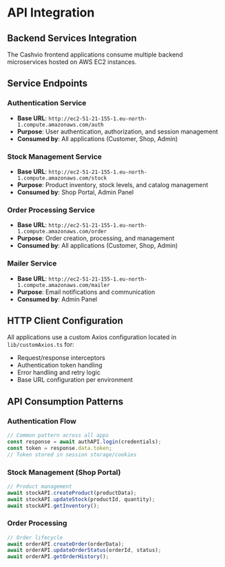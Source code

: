 # API Integration

## Backend Services Integration

The Cashvio frontend applications consume multiple backend microservices hosted on AWS EC2 instances.

## Service Endpoints

### Authentication Service
- **Base URL**: `http://ec2-51-21-155-1.eu-north-1.compute.amazonaws.com/auth`
- **Purpose**: User authentication, authorization, and session management
- **Consumed by**: All applications (Customer, Shop, Admin)

### Stock Management Service
- **Base URL**: `http://ec2-51-21-155-1.eu-north-1.compute.amazonaws.com/stock`
- **Purpose**: Product inventory, stock levels, and catalog management
- **Consumed by**: Shop Portal, Admin Panel

### Order Processing Service
- **Base URL**: `http://ec2-51-21-155-1.eu-north-1.compute.amazonaws.com/order`
- **Purpose**: Order creation, processing, and management
- **Consumed by**: All applications (Customer, Shop, Admin)

### Mailer Service
- **Base URL**: `http://ec2-51-21-155-1.eu-north-1.compute.amazonaws.com/mailer`
- **Purpose**: Email notifications and communication
- **Consumed by**: Admin Panel

## HTTP Client Configuration

All applications use a custom Axios configuration located in `lib/customAxios.ts` for:
- Request/response interceptors
- Authentication token handling
- Error handling and retry logic
- Base URL configuration per environment

## API Consumption Patterns

### Authentication Flow
```typescript
// Common pattern across all apps
const response = await authAPI.login(credentials);
const token = response.data.token;
// Token stored in session storage/cookies
```

### Stock Management (Shop Portal)
```typescript
// Product management
await stockAPI.createProduct(productData);
await stockAPI.updateStock(productId, quantity);
await stockAPI.getInventory();
```

### Order Processing
```typescript
// Order lifecycle
await orderAPI.createOrder(orderData);
await orderAPI.updateOrderStatus(orderId, status);
await orderAPI.getOrderHistory();
```